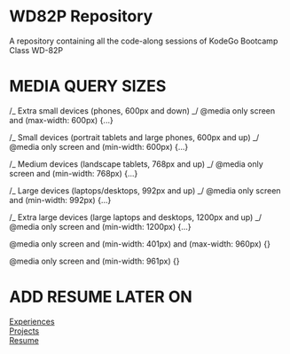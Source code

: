 # WD82P Repository

A repository containing all the code-along sessions of KodeGo Bootcamp Class WD-82P

# MEDIA QUERY SIZES

/_ Extra small devices (phones, 600px and down) _/
@media only screen and (max-width: 600px) {...}

/_ Small devices (portrait tablets and large phones, 600px and up) _/
@media only screen and (min-width: 600px) {...}

/_ Medium devices (landscape tablets, 768px and up) _/
@media only screen and (min-width: 768px) {...}

/_ Large devices (laptops/desktops, 992px and up) _/
@media only screen and (min-width: 992px) {...}

/_ Extra large devices (large laptops and desktops, 1200px and up) _/
@media only screen and (min-width: 1200px) {...}

@media only screen and (min-width: 401px) and (max-width: 960px) {}

@media only screen and (min-width: 961px) {}

# ADD RESUME LATER ON

<div class="header-links">
<a href="/Mini-Project-1/experiences.html">Experiences</a>
</div>
<div class="header-links">
<a href="/Mini-Project-1/projects.html">Projects</a> 
</div>
<div class="header-links">
<a href="/Mini-Project-1/resume.html">Resume</a>
</div>
